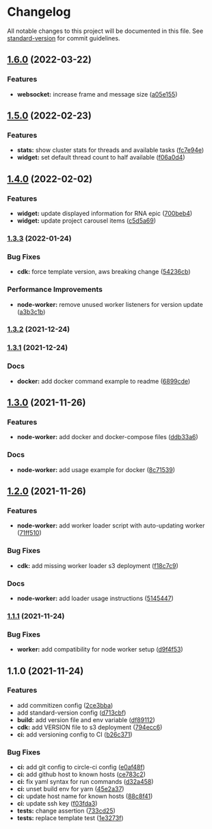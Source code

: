 # Changelog

All notable changes to this project will be documented in this file. See [standard-version](https://github.com/conventional-changelog/standard-version) for commit guidelines.

## [1.6.0](https://github.com/m0tivus/motivus-wb-floatingtool/compare/v1.5.0...v1.6.0) (2022-03-22)


### Features

* **websocket:** increase frame and message size ([a05e155](https://github.com/m0tivus/motivus-wb-floatingtool/commit/a05e155de01d7b06f701638ad4fe69348b8213ed))

## [1.5.0](https://github.com/m0tivus/motivus-wb-floatingtool/compare/v1.4.0...v1.5.0) (2022-02-23)


### Features

* **stats:** show cluster stats for threads and available tasks ([fc7e94e](https://github.com/m0tivus/motivus-wb-floatingtool/commit/fc7e94e45b578a40dde8f1a0ecbe63eae0d71040))
* **widget:** set default thread count to half available ([f06a0d4](https://github.com/m0tivus/motivus-wb-floatingtool/commit/f06a0d40c006c6ffd7ea73f102bb47c51ba879e5))

## [1.4.0](https://github.com/m0tivus/motivus-wb-floatingtool/compare/v1.3.3...v1.4.0) (2022-02-02)


### Features

* **widget:** update displayed information for RNA epic ([700beb4](https://github.com/m0tivus/motivus-wb-floatingtool/commit/700beb4d3b0e8262e52e5b752e1caeb135d24bab))
* **widget:** update project carousel items ([c5d5a69](https://github.com/m0tivus/motivus-wb-floatingtool/commit/c5d5a69f389292c29c8040319069824761d289b2))

### [1.3.3](https://github.com/m0tivus/motivus-wb-floatingtool/compare/v1.3.2...v1.3.3) (2022-01-24)


### Bug Fixes

* **cdk:** force template version, aws breaking change ([54236cb](https://github.com/m0tivus/motivus-wb-floatingtool/commit/54236cb0f71fe4848ec2ee611af3773b5ee2b0aa))


### Performance Improvements

* **node-worker:** remove unused worker listeners for version update ([a3b3c1b](https://github.com/m0tivus/motivus-wb-floatingtool/commit/a3b3c1bace0c3074a747c0dee11324551a12dafe))

### [1.3.2](https://github.com/m0tivus/motivus-wb-floatingtool/compare/v1.3.1...v1.3.2) (2021-12-24)

### [1.3.1](https://github.com/m0tivus/motivus-wb-floatingtool/compare/v1.3.0...v1.3.1) (2021-12-24)


### Docs

* **docker:** add docker command example to readme ([6899cde](https://github.com/m0tivus/motivus-wb-floatingtool/commit/6899cdebcd2edcc5c2f1ebc21463f494cd703fe0))

## [1.3.0](https://github.com/m0tivus/motivus-wb-floatingtool/compare/v1.2.0...v1.3.0) (2021-11-26)


### Features

* **node-worker:** add docker and docker-compose files ([ddb33a6](https://github.com/m0tivus/motivus-wb-floatingtool/commit/ddb33a69c47baae30a05188826c4ea005005f424))


### Docs

* **node-worker:** add usage example for docker ([8c71539](https://github.com/m0tivus/motivus-wb-floatingtool/commit/8c715396a74bd17c30e669de3498298f23cc1bd5))

## [1.2.0](https://github.com/m0tivus/motivus-wb-floatingtool/compare/v1.1.1...v1.2.0) (2021-11-26)


### Features

* **node-worker:** add worker loader script with auto-updating worker ([71ff510](https://github.com/m0tivus/motivus-wb-floatingtool/commit/71ff510d08d753134e230a652186a22af033a329))


### Bug Fixes

* **cdk:** add missing worker loader s3 deployment ([f18c7c9](https://github.com/m0tivus/motivus-wb-floatingtool/commit/f18c7c9672157aa8b542b572ec60fca01c26996e))


### Docs

* **node-worker:** add loader usage instructions ([5145447](https://github.com/m0tivus/motivus-wb-floatingtool/commit/5145447f7df41daa2405447bb5a1576c56747abd))

### [1.1.1](https://github.com/m0tivus/motivus-wb-floatingtool/compare/v1.1.0...v1.1.1) (2021-11-24)


### Bug Fixes

* **worker:** add compatibility for node worker setup ([d9f4f53](https://github.com/m0tivus/motivus-wb-floatingtool/commit/d9f4f53adcbff71462e51d26524aa825c49bb6a4))

## 1.1.0 (2021-11-24)


### Features

* add commitizen config ([2ce3bba](https://github.com/m0tivus/motivus-wb-floatingtool/commit/2ce3bba1e3001b1da1c6edd211bc525f62690fdd))
* add standard-version config ([d713cbf](https://github.com/m0tivus/motivus-wb-floatingtool/commit/d713cbf7120fedf20334b60771dccb2bd7024743))
* **build:** add version file and env variable ([df89112](https://github.com/m0tivus/motivus-wb-floatingtool/commit/df891123f4736f494334b70743ca3cafd795be27))
* **cdk:** add VERSION file to s3 deployment ([794ecc6](https://github.com/m0tivus/motivus-wb-floatingtool/commit/794ecc6377c05000fa9502d32c10ee03b0bf1dac))
* **ci:** add versioning config to CI ([b26c371](https://github.com/m0tivus/motivus-wb-floatingtool/commit/b26c371e892784149b80a56fa7e54ada5b00ccd7))


### Bug Fixes

* **ci:** add git config to circle-ci config ([e0af48f](https://github.com/m0tivus/motivus-wb-floatingtool/commit/e0af48feaf96235769291b34b2b6301e90318683))
* **ci:** add github host to known hosts ([ce783c2](https://github.com/m0tivus/motivus-wb-floatingtool/commit/ce783c2cb09607dff58383fbdbc69fad9fc1a3f6))
* **ci:** fix yaml syntax for run commands ([d32a458](https://github.com/m0tivus/motivus-wb-floatingtool/commit/d32a45836705e7c723b7a2fbf4b7e4e75655478b))
* **ci:** unset build env for yarn ([45e2a37](https://github.com/m0tivus/motivus-wb-floatingtool/commit/45e2a37c2f36c0c9afd69b6e67f953773ab8dc26))
* **ci:** update host name for known hosts ([88c8f41](https://github.com/m0tivus/motivus-wb-floatingtool/commit/88c8f4163ca5a45c4fccb7ed645cc0e19d6db742))
* **ci:** update ssh key ([f03fda3](https://github.com/m0tivus/motivus-wb-floatingtool/commit/f03fda32e489c9cc5d6646ce7b0fb4bf44ec251e))
* **tests:** change assertion ([733cd25](https://github.com/m0tivus/motivus-wb-floatingtool/commit/733cd259376dee656e1267d136e9db07ea956d72))
* **tests:** replace template test ([1e3273f](https://github.com/m0tivus/motivus-wb-floatingtool/commit/1e3273f4898522e40236439e2ae70fb39b08655e))
